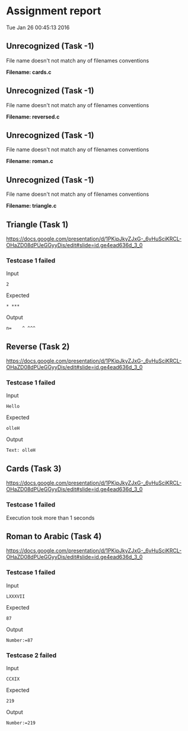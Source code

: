 # Assignment report
Tue Jan 26 00:45:13 2016
## Unrecognized (Task -1)
File name doesn't not match any of filenames conventions

**Filename: cards.c**
## Unrecognized (Task -1)
File name doesn't not match any of filenames conventions

**Filename: reversed.c**
## Unrecognized (Task -1)
File name doesn't not match any of filenames conventions

**Filename: roman.c**
## Unrecognized (Task -1)
File name doesn't not match any of filenames conventions

**Filename: triangle.c**
## Triangle (Task 1)
https://docs.google.com/presentation/d/1PKipJkyZJxG-_6vHuSciKRCL-OHaZD08dPUeGGyyDis/edit#slide=id.ge4ead636d_3_0

### Testcase 1 failed
Input
```
2
```


Expected
```
* ***
```


Output
```
n=    ^ ^^^ 
```

## Reverse (Task 2)
https://docs.google.com/presentation/d/1PKipJkyZJxG-_6vHuSciKRCL-OHaZD08dPUeGGyyDis/edit#slide=id.ge4ead636d_3_0

### Testcase 1 failed
Input
```
Hello
```


Expected
```
olleH
```


Output
```
Text: olleH 
```

## Cards (Task 3)
https://docs.google.com/presentation/d/1PKipJkyZJxG-_6vHuSciKRCL-OHaZD08dPUeGGyyDis/edit#slide=id.ge4ead636d_3_0

### Testcase 1 failed
Execution took more than 1 seconds
## Roman to Arabic (Task 4)
https://docs.google.com/presentation/d/1PKipJkyZJxG-_6vHuSciKRCL-OHaZD08dPUeGGyyDis/edit#slide=id.ge4ead636d_3_0

### Testcase 1 failed
Input
```
LXXXVII
```


Expected
```
87
```


Output
```
Number:=87 
```

### Testcase 2 failed
Input
```
CCXIX
```


Expected
```
219
```


Output
```
Number:=219 
```

